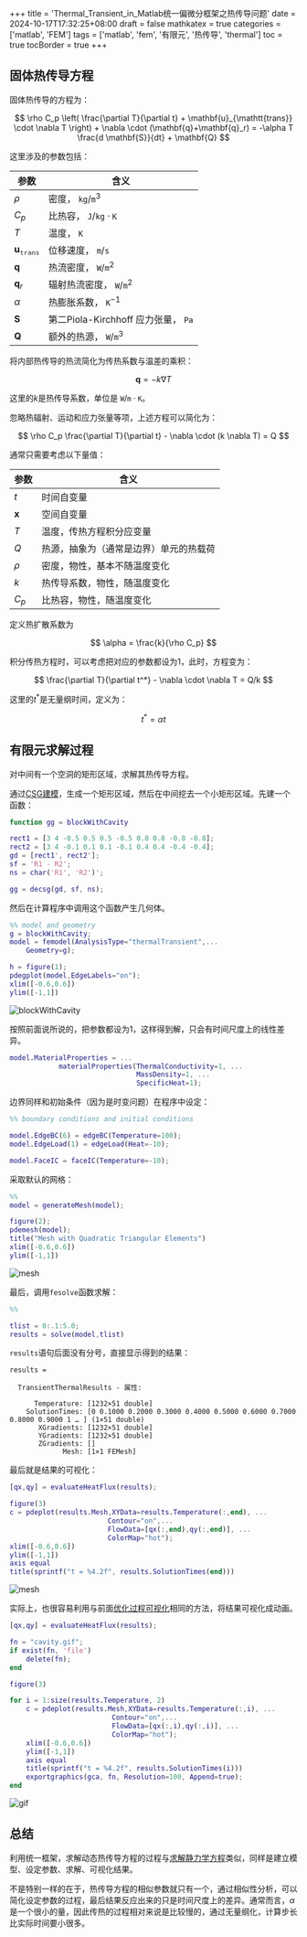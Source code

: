 +++
title = 'Thermal_Transient_in_Matlab统一偏微分框架之热传导问题'
date = 2024-10-17T17:32:25+08:00
draft = false
mathkatex = true
categories = ['matlab', 'FEM']
tags = ['matlab', 'fem', '有限元', '热传导', 'thermal']
toc = true
tocBorder = true
+++


## 固体热传导方程

固体热传导的方程为：

$$
\rho C_p \left(
\frac{\partial T}{\partial t} + \mathbf{u}_{\mathtt{trans}} \cdot \nabla T
    \right) +     
    \nabla \cdot (\mathbf{q}+\mathbf{q}_r)     
    = -\alpha T  \frac{d \mathbf{S}}{dt} + \mathbf{Q}
$$

这里涉及的参数包括：

| 参数                          | 含义                                               |
| ----------------------------- | -------------------------------------------------- |
| $\rho$                        | 密度， $\mathtt{kg}/\mathtt{m}^3$                  |
| $C_p$                         | 比热容， $\mathtt{J}/\mathtt{kg} \cdot \mathtt{K}$ |
| $T$                           | 温度， $\mathtt{K}$                                |
| $\mathbf{u}_{\mathtt{trans}}$ | 位移速度， $\mathtt{m}/\mathtt{s}$                 |
| $\mathbf{q}$                  | 热流密度， $\mathtt{W}/\mathtt{m}^2$               |
| $\mathbf{q}_r$                | 辐射热流密度， $\mathtt{W}/\mathtt{m}^2$           |
| $\alpha$                      | 热膨胀系数， $\mathtt{K}^{-1}$                     |
| $\mathbf{S}$                  | 第二Piola-Kirchhoff 应力张量， $\mathtt{Pa}$       |
| $\mathbf{Q}$                  | 额外的热源， $\mathtt{W}/\mathtt{m}^3$             |


将内部热传导的热流简化为传热系数与温差的乘积：

$$
\mathbf{q} = -k \nabla T
$$

这里的$k$是热传导系数，单位是 $\mathtt{W}/\mathtt{m} \cdot \mathtt{K}$。

忽略热辐射、运动和应力张量等项，上述方程可以简化为：

$$
\rho C_p \frac{\partial T}{\partial t} - \nabla \cdot (k \nabla T) = Q
$$

通常只需要考虑以下量值：

| 参数         | 含义                                   |
| ------------ | -------------------------------------- |
| $t$          | 时间自变量                             |
| $\mathbf{x}$ | 空间自变量                             |
| $T$          | 温度，传热方程积分应变量               |
| $Q$          | 热源，抽象为（通常是边界）单元的热载荷 |
| $\rho$       | 密度，物性，基本不随温度变化           |
| $k$          | 热传导系数，物性，随温度变化           |
| $C_p$        | 比热容，物性，随温度变化               |


定义热扩散系数为

$$
\alpha = \frac{k}{\rho C_p}
$$


积分传热方程时，可以考虑把对应的参数都设为1，此时，方程变为：

$$
\frac{\partial T}{\partial t^*} - \nabla \cdot \nabla T = Q/k
$$

这里的$t^*$是无量纲时间，定义为：

$$
t^* = \alpha t 
$$



## 有限元求解过程

对中间有一个空洞的矩形区域，求解其热传导方程。

通过[CSG建模](/posts/matlab/2d-geometry-csg/)，生成一个矩形区域，然后在中间挖去一个小矩形区域。先建一个函数：

```matlab
function gg = blockWithCavity

rect1 = [3 4 -0.5 0.5 0.5 -0.5 0.8 0.8 -0.8 -0.8];
rect2 = [3 4 -0.1 0.1 0.1 -0.1 0.4 0.4 -0.4 -0.4];
gd = [rect1', rect2'];
sf = 'R1 - R2';
ns = char('R1', 'R2')';

gg = decsg(gd, sf, ns);
```

然后在计算程序中调用这个函数产生几何体。

```matlab
%% model and geometry
g = blockWithCavity;
model = femodel(AnalysisType="thermalTransient",...
    Geometry=g);

h = figure(1);
pdegplot(model,EdgeLabels="on");
xlim([-0.6,0.6])
ylim([-1,1])

```

![blockWithCavity](/matlab-img/cavity-geo.png)

按照前面说所说的，把参数都设为1，这样得到解，只会有时间尺度上的线性差异。

```matlab
model.MaterialProperties = ...
            materialProperties(ThermalConductivity=1, ...
                               MassDensity=1, ...
                               SpecificHeat=1);
```

边界同样和初始条件（因为是时变问题）在程序中设定：

```matlab
%% boundary conditions and initial conditions

model.EdgeBC(6) = edgeBC(Temperature=100);
model.EdgeLoad(1) = edgeLoad(Heat=-10);

model.FaceIC = faceIC(Temperature=-10);
```

采取默认的网格：

```matlab
%%
model = generateMesh(model);

figure(2);
pdemesh(model);
title("Mesh with Quadratic Triangular Elements")
xlim([-0.6,0.6])
ylim([-1,1])
```

![mesh](/matlab-img/cavity-mesh.png)


最后，调用`fesolve`函数求解：

```matlab
%%

tlist = 0:.1:5.0;
results = solve(model,tlist)
```

`results`语句后面没有分号，直接显示得到的结果：

```
results = 

  TransientThermalResults - 属性:

      Temperature: [1232×51 double]
    SolutionTimes: [0 0.1000 0.2000 0.3000 0.4000 0.5000 0.6000 0.7000 0.8000 0.9000 1 … ] (1×51 double)
       XGradients: [1232×51 double]
       YGradients: [1232×51 double]
       ZGradients: []
             Mesh: [1×1 FEMesh]
```

最后就是结果的可视化：

```matlab
[qx,qy] = evaluateHeatFlux(results);

figure(3)
c = pdeplot(results.Mesh,XYData=results.Temperature(:,end), ...
                        Contour="on",...
                        FlowData=[qx(:,end),qy(:,end)], ...
                        ColorMap="hot");
xlim([-0.6,0.6])
ylim([-1,1])
axis equal
title(sprintf("t = %4.2f", results.SolutionTimes(end)))
```

![mesh](/matlab-img/cavity-results.png)

实际上，也很容易利用与前面[优化过程可视化](/posts/matlab/baseline_opt_in_matlab/)相同的方法，将结果可视化成动画。

```matlab
[qx,qy] = evaluateHeatFlux(results);

fn = "cavity.gif";
if exist(fn, 'file')
    delete(fn);
end

figure(3)

for i = 1:size(results.Temperature, 2)
    c = pdeplot(results.Mesh,XYData=results.Temperature(:,i), ...
                         Contour="on",...
                         FlowData=[qx(:,i),qy(:,i)], ...
                         ColorMap="hot");
    xlim([-0.6,0.6])
    ylim([-1,1])
    axis equal
    title(sprintf("t = %4.2f", results.SolutionTimes(i)))
    exportgraphics(gca, fn, Resolution=100, Append=true);    
end
```

![gif](/matlab-img/cavity.gif)


## 总结

利用统一框架，求解动态热传导方程的过程与[求解静力学方程](/posts/matlab/fem-static/)类似，同样是建立模型、设定参数、求解、可视化结果。

不是特别一样的在于，热传导方程的相似参数就只有一个，通过相似性分析，可以简化设定参数的过程，最后结果反应出来的只是时间尺度上的差异。通常而言，$\alpha$ 是一个很小的量，因此传热的过程相对来说是比较慢的，通过无量纲化，计算步长比实际时间要小很多。
